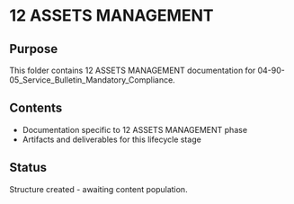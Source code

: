 # 12 ASSETS MANAGEMENT

## Purpose
This folder contains 12 ASSETS MANAGEMENT documentation for 04-90-05_Service_Bulletin_Mandatory_Compliance.

## Contents
- Documentation specific to 12 ASSETS MANAGEMENT phase
- Artifacts and deliverables for this lifecycle stage

## Status
Structure created - awaiting content population.
